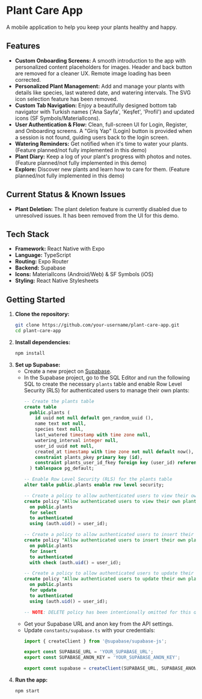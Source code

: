 # Plant Care App

A mobile application to help you keep your plants healthy and happy.

## Features

*   **Custom Onboarding Screens:** A smooth introduction to the app with personalized content placeholders for images. Header and back button are removed for a cleaner UX. Remote image loading has been corrected.
*   **Personalized Plant Management:** Add and manage your plants with details like species, last watered date, and watering intervals. The SVG icon selection feature has been removed.
*   **Custom Tab Navigation:** Enjoy a beautifully designed bottom tab navigator with Turkish names ('Ana Sayfa', 'Keşfet', 'Profil') and updated icons (SF Symbols/MaterialIcons).
*   **User Authentication & Flow:** Clean, full-screen UI for Login, Register, and Onboarding screens. A "Giriş Yap" (Login) button is provided when a session is not found, guiding users back to the login screen.
*   **Watering Reminders:** Get notified when it's time to water your plants. (Feature planned/not fully implemented in this demo)
*   **Plant Diary:** Keep a log of your plant's progress with photos and notes. (Feature planned/not fully implemented in this demo)
*   **Explore:** Discover new plants and learn how to care for them. (Feature planned/not fully implemented in this demo)

## Current Status & Known Issues

*   **Plant Deletion:** The plant deletion feature is currently disabled due to unresolved issues. It has been removed from the UI for this demo.

## Tech Stack

*   **Framework:** React Native with Expo
*   **Language:** TypeScript
*   **Routing:** Expo Router
*   **Backend:** Supabase
*   **Icons:** MaterialIcons (Android/Web) & SF Symbols (iOS)
*   **Styling:** React Native Stylesheets

## Getting Started

1.  **Clone the repository:**
    ```bash
    git clone https://github.com/your-username/plant-care-app.git
    cd plant-care-app
    ```
2.  **Install dependencies:**
    ```bash
    npm install
    ```
3.  **Set up Supabase:**
    *   Create a new project on [Supabase](https://supabase.com/).
    *   In the Supabase project, go to the SQL Editor and run the following SQL to create the necessary `plants` table and enable Row Level Security (RLS) for authenticated users to manage their own plants:
        ```sql
        -- Create the plants table
        create table
          public.plants (
            id uuid not null default gen_random_uuid (),
            name text not null,
            species text null,
            last_watered timestamp with time zone null,
            watering_interval integer null,
            user_id uuid not null,
            created_at timestamp with time zone not null default now(),
            constraint plants_pkey primary key (id),
            constraint plants_user_id_fkey foreign key (user_id) references auth.users (id) on delete cascade
          ) tablespace pg_default;

        -- Enable Row Level Security (RLS) for the plants table
        alter table public.plants enable row level security;

        -- Create a policy to allow authenticated users to view their own plants
        create policy "Allow authenticated users to view their own plants"
          on public.plants
          for select
          to authenticated
          using (auth.uid() = user_id);

        -- Create a policy to allow authenticated users to insert their own plants
        create policy "Allow authenticated users to insert their own plants"
          on public.plants
          for insert
          to authenticated
          with check (auth.uid() = user_id);

        -- Create a policy to allow authenticated users to update their own plants
        create policy "Allow authenticated users to update their own plants"
          on public.plants
          for update
          to authenticated
          using (auth.uid() = user_id);

        -- NOTE: DELETE policy has been intentionally omitted for this demo version due to unresolved issues.
        ```
    *   Get your Supabase URL and anon key from the API settings.
    *   Update `constants/supabase.ts` with your credentials:
        ```typescript
        import { createClient } from '@supabase/supabase-js';

        export const SUPABASE_URL = 'YOUR_SUPABASE_URL';
        export const SUPABASE_ANON_KEY = 'YOUR_SUPABASE_ANON_KEY';

        export const supabase = createClient(SUPABASE_URL, SUPABASE_ANON_KEY);
        ```
4.  **Run the app:**
    ```bash
    npm start
    ```
